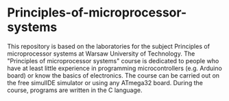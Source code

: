 # Principles-of-microprocessor-systems
This repository is based on the laboratories for the subject Principles of microprocessor systems at Warsaw University of Technology.
The "Principles of microprocessor systems" course is dedicated to people who have at least little experience in programming microcontrollers (e.g. Arduino board) or know the basics of electronics. The course can be carried out on the free simulIDE simulator or using any ATmega32 board.
During the course, programs are written in the C language.
